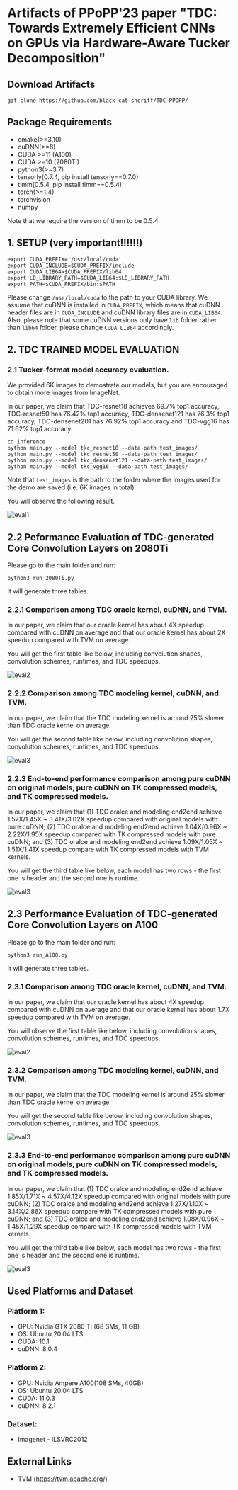 # Artifacts of PPoPP'23 paper "TDC: Towards Extremely Efficient CNNs on GPUs via Hardware-Aware Tucker Decomposition"

## Download Artifacts
```
git clone https://github.com/black-cat-sheriff/TDC-PPOPP/
```

## Package Requirements
* cmake(>=3.10)
* cuDNN(>=8)
* CUDA >=11 (A100)
* CUDA >=10 (2080Ti)
* python3(>=3.7)
* tensorly(0.7.4, pip install tensorly==0.7.0)
* timm(0.5.4, pip install timm==0.5.4)
* torch(>=1.4)
* torchvision
* numpy

Note that we require the version of timm to be 0.5.4. 

## 1. SETUP (very important!!!!!!)
```
export CUDA_PREFIX='/usr/local/cuda'
export CUDA_INCLUDE=$CUDA_PREFIX/include
export CUDA_LIB64=$CUDA_PREFIX/lib64
export LD_LIBRARY_PATH=$CUDA_LIB64:$LD_LIBRARY_PATH
export PATH=$CUDA_PREFIX/bin:$PATH
```
Please change `/usr/local/cuda` to the path to your CUDA library. We assume that cuDNN is installed in ``CUDA_PREFIX``, which means that cuDNN header files are in ``CUDA_INCLUDE`` and cuDNN library files are in ``CUDA_LIB64``. Also, please note that some cuDNN versions only have ``lib`` folder rather than ``lib64`` folder, please change ``CUDA_LIB64`` accordingly. 
    
## 2. TDC TRAINED MODEL EVALUATION

### 2.1 Tucker-format model accuracy evaluation.

We provided 6K images to demostrate our models, but you are encouraged to obtain more images from ImageNet.

In our paper, we claim that TDC-resnet18 achieves 69.7% top1 accuracy, TDC-resnet50 has 76.42% top1 accuracy, TDC-densenet121 has 76.3% top1 accuracy, TDC-densenet201 has 76.92% top1 accuracy and TDC-vgg16 has 71.62% top1 accuracy.

```
cd inference
python main.py --model tkc_resnet18 --data-path test_images/
python main.py --model tkc_resnet50 --data-path test_images/
python main.py --model tkc_densenet121 --data-path test_images/
python main.py --model tkc_vgg16 --data-path test_images/
```

Note that `test_images` is the path to the folder where the images used for the demo are saved (i.e. 6K images in total).

You will observe the following result. 

![eval1](https://github.com/black-cat-sheriff/TDC-PPOPP/blob/master/images/model-eval.png)

## 2.2 Peformance Evaluation of TDC-generated Core Convolution Layers on 2080Ti

Please go to the main folder and run:
```
python3 run_2080Ti.py
```
It will generate three tables.

### 2.2.1 Comparison among TDC oracle kernel, cuDNN, and TVM. 

In our paper, we claim that our oracle kernel has about 4X speedup compared with cuDNN on average and that our oracle kernel has about 2X speedup compared with TVM on average.

You will get the first table like below, including convolution shapes, convolution schemes, runtimes, and TDC speedups.

![eval2](https://github.com/black-cat-sheriff/TDC-PPOPP/blob/master/images/oracle.png)
 
### 2.2.2 Comparison among TDC modeling kernel, cuDNN, and TVM. 

In our paper, we claim that the TDC modeling kernel is around 25% slower than TDC oracle kernel on average.

You will get the second table like below, including convolution shapes, convolution schemes, runtimes, and TDC speedups.

![eval3](https://github.com/black-cat-sheriff/TDC-PPOPP/blob/master/images/modeling.png)

### 2.2.3 End-to-end performance comparison among pure cuDNN on original models, pure cuDNN on TK compressed models, and TK compressed models.

In our paper, we claim that (1) TDC oralce and modeling end2end achieve 1.57X/1.45X ~ 3.41X/3.02X speedup compared with original models with pure cuDNN; (2) TDC oralce and modeling end2end achieve 1.04X/0.96X ~ 2.22X/1.95X speedup compared with TK compressed models with pure cuDNN; and (3) TDC oralce and modeling end2end achieve 1.09X/1.05X ~ 1.51X/1.41X speedup compare with TK compressed models with TVM kernels.

You will get the third table like below, each model has two rows - the first one is header and the second one is runtime.

![eval3](https://github.com/black-cat-sheriff/TDC-PPOPP/blob/master/images/end2end.png)
   
## 2.3 Performance Evaluation of TDC-generated Core Convolution Layers on A100

Please go to the main folder and run:
```
python3 run_A100.py 
```
It will generate three tables. 

### 2.3.1 Comparison among TDC oracle kernel, cuDNN, and TVM.

In our paper, we claim that our oracle kernel has about 4X speedup compared with cuDNN on average and that our oracle kernel has about 1.7X speedup compared with TVM on average.

You will observe the first table like below, including convolution shapes, convolution schemes, runtimes, and TDC speedups.

![eval2](https://github.com/black-cat-sheriff/TDC-PPOPP/blob/master/images/oracle.png)
 
### 2.3.2 Comparison among TDC modeling kernel, cuDNN, and TVM. 

In our paper, we claim that the TDC modeling kernel is around 25% slower than TDC oracle kernel on average. 

You will get the second table like below, including convolution shapes, convolution schemes, runtimes, and TDC speedups.

![eval3](https://github.com/black-cat-sheriff/TDC-PPOPP/blob/master/images/modeling.png)
  
### 2.3.3 End-to-end performance comparison among pure cuDNN on original models, pure cuDNN on TK compressed models, and TK compressed models.

In our paper, we claim that (1) TDC oralce and modeling end2end achieve 1.85X/1.71X ~ 4.57X/4.12X speedup compared with original models with pure cuDNN; (2) TDC oralce and modeling end2end achieve 1.27X/1.10X ~ 3.14X/2.86X speedup compare with TK compressed models with pure cuDNN; and (3) TDC oralce and modeling end2end achieve 1.08X/0.96X ~ 1.45X/1.29X speedup compare with TK compressed models with TVM kernels.
   
You will get the third table like below, each model has two rows - the first one is header and the second one is runtime.

![eval3](https://github.com/black-cat-sheriff/TDC-PPOPP/blob/master/images/end2end.png)

## Used Platforms and Dataset

### Platform 1: 
* GPU: Nvidia GTX 2080 Ti (68 SMs, 11 GB)
* OS:  Ubuntu 20.04 LTS
* CUDA: 10.1
* cuDNN: 8.0.4

### Platform 2: 
* GPU: Nvidia Ampere A100(108 SMs, 40GB)
* OS:   Ubuntu 20.04 LTS
* CUDA: 11.0.3
* cuDNN: 8.2.1

### Dataset:
* Imagenet - ILSVRC2012

## External Links
* TVM (https://tvm.apache.org/)

